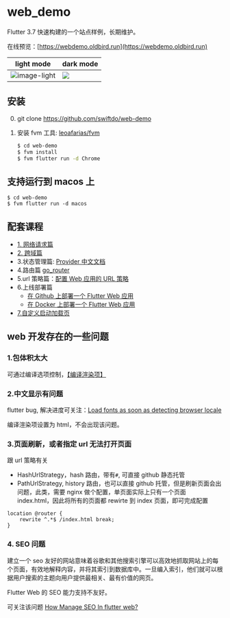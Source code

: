 # web_demo

Flutter 3.7 快速构建的一个站点样例，长期维护。

在线预览：[https://webdemo.oldbird.run](https://webdemo.oldbird.run)

| light mode                                                    | dark mode                                         |
|---------------------------------------------------------------|---------------------------------------------------|
| ![image-light](https://blog.oldbird.run/mweb/image-light.png) | ![](https://blog.oldbird.run/mweb/image-dark.png) |

## 安装

0. git clone https://github.com/swiftdo/web-demo
1. 安装 fvm 工具: [leoafarias/fvm](https://github.com/leoafarias/fvm)

   ```sh
   $ cd web-demo
   $ fvm install
   $ fvm flutter run -d Chrome
   ```

## 支持运行到 macos 上

```
$ cd web-demo
$ fvm flutter run -d macos
```

## 配套课程

- [1. 网络请求篇](https://juejin.cn/post/6940962419355156494)
- [2. 跨域篇](https://juejin.cn/post/6941744845803225102)
- 3.状态管理篇: [Provider 中文文档](https://github.com/rrousselGit/provider/blob/master/resources/translations/zh-CN/README.md)
- 4.路由篇 [go_router](https://gorouter.dev/)
- 5.url 策略篇：[配置 Web 应用的 URL 策略](https://flutter.cn/docs/development/ui/navigation/url-strategies)
- 6.上线部署篇
  - [在 Github 上部署一个 Flutter Web 应用](https://oldbird.run/flutter/t5-flutter-web-deploy.html#flutter-web)
  - [在 Docker 上部署一个 Flutter Web 应用](https://oldbird.run/flutter/t6-docker-web-deploy.html)
- [7.自定义启动加载页](https://oldbird.run/flutter/flutter-web-launch-page.html)

## web 开发存在的一些问题

### 1.包体积太大

可通过编译选项控制，[【编译渲染项】](https://flutter.cn/docs/development/tools/web-renderers)

### 2.中文显示有问题

flutter bug, 解决进度可关注：[Load fonts as soon as detecting browser locale](https://github.com/flutter/flutter/issues/77023)

编译渲染项设置为 html，不会出现该问题。

### 3.页面刷新，或者指定 url 无法打开页面

跟 url 策略有关

- HashUrlStrategy，hash 路由，带有`#`, 可直接 github 静态托管
- PathUrlStrategy, history 路由，也可以直接 github 托管，但是刷新页面会出问题，此类，需要 nginx 做个配置，单页面实际上只有一个页面 index.html，因此将所有的页面都 rewirte 到 index 页面，即可完成配置

```nginx
location @router {
    rewrite ^.*$ /index.html break;
}
```

### 4. SEO 问题

建立一个 seo 友好的网站意味着谷歌和其他搜索引擎可以高效地抓取网站上的每个页面，有效地解释内容，并将其索引到数据库中。一旦编入索引，他们就可以根据用户搜索的主题向用户提供最相关、最有价值的网页。

Flutter Web 的 SEO 能力支持不友好。

可关注该问题 [How Manage SEO In flutter web?](https://stackoverflow.com/questions/71634738/how-manage-seo-in-flutter-web)